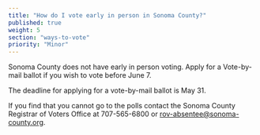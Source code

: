 ```yaml
---
title: "How do I vote early in person in Sonoma County?"
published: true
weight: 5
section: "ways-to-vote"
priority: "Minor"
---
```


Sonoma County does not have early in person voting.  Apply for a Vote-by-mail ballot if you wish to vote before June 7.  

The deadline for applying for a vote-by-mail ballot is May 31.  

If you find that you cannot go to the polls contact the Sonoma County Registrar of Voters Office at 707-565-6800 or [rov-absentee@sonoma-county.org](mailto:rov-absentee@sonoma-county.org).  
